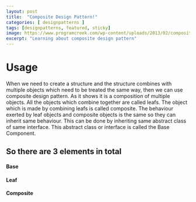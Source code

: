 ```yaml
---
layout: post
title:  "Composite Design Pattern!"
categories: [ designpatterns ]
tags: [designpatterns, featured, sticky]
image: https://www.programcreek.com/wp-content/uploads/2013/02/composite-design-pattern.png
excerpt: "Learning about composite design pattern"
---
```



# Usage

When we need to create a structure and the structure combines with multiple objects which need to be treated the same way, then we can use composite design pattern. As it shows it is a composition of multiple objects. All the objects which combine together are called leafs. The object which is made by combining leafs is called composite. The behaviour exerted by leaf objects and composite objects is the same so they can inherit same behaviour. This can be done by inheriting same abstract class of same interface. This abstract class or interface is called the Base Component.

## So there are 3 elements in total

#### Base
<script src="https://gist.github.com/spiderbot/cd0e200215554afa6b1da74106fb6441.js"></script>

#### Leaf
<script src="https://gist.github.com/spiderbot/e620d3b61ec64649295ffe21ddbd63b0.js"></script>

#### Composite
<script src="https://gist.github.com/spiderbot/3a448daf87be382474dfe57f65de2eac.js"></script>
